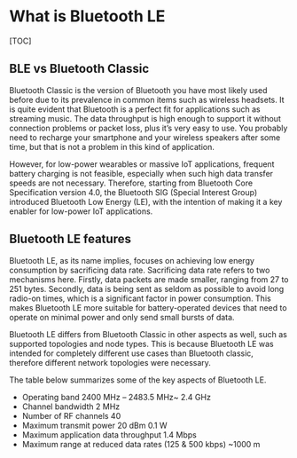 # What is Bluetooth LE
[TOC]
## BLE vs Bluetooth Classic
Bluetooth Classic is the version of Bluetooth you have most likely used before due to its prevalence in common items such as wireless headsets. It is quite evident that Bluetooth is a perfect fit for applications such as streaming music. The data throughput is high enough to support it without connection problems or packet loss, plus it’s very easy to use. You probably need to recharge your smartphone and your wireless speakers after some time, but that is not a problem in this kind of application.

However, for low-power wearables or massive IoT applications, frequent battery charging is not feasible, especially when such high data transfer speeds are not necessary. Therefore, starting from Bluetooth Core Specification version 4.0, the Bluetooth SIG (Special Interest Group) introduced Bluetooth Low Energy (LE), with the intention of making it a key enabler for low-power IoT applications.

## Bluetooth LE features
Bluetooth LE, as its name implies, focuses on achieving low energy consumption by sacrificing data rate. Sacrificing data rate refers to two mechanisms here. Firstly, data packets are made smaller, ranging from 27 to 251 bytes. Secondly, data is being sent as seldom as possible to avoid long radio-on times, which is a significant factor in power consumption. This makes Bluetooth LE more suitable for battery-operated devices that need to operate on minimal power and only send small bursts of data.

Bluetooth LE differs from Bluetooth Classic in other aspects as well, such as supported topologies and node types. This is because Bluetooth LE was intended for completely different use cases than Bluetooth classic, therefore different network topologies were necessary.

The table below summarizes some of the key aspects of Bluetooth LE.

- Operating band	2400 MHz – 2483.5 MHz~ 2.4 GHz
- Channel bandwidth	2 MHz
- Number of RF channels	40
- Maximum transmit power	20 dBm 0.1 W
- Maximum application data throughput	1.4 Mbps
- Maximum range at reduced data rates (125 & 500 kbps)	~1000 m